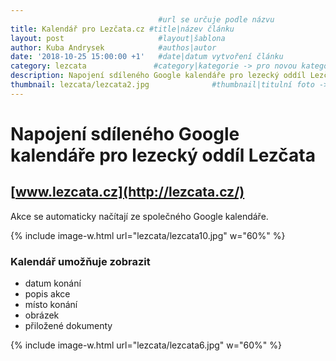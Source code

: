 ```yaml
---
                                 #url se určuje podle názvu
title: Kalendář pro Lezčata.cz #title|název článku   
layout: post                     #layout|šablona
author: Kuba Andrysek            #authos|autor
date: '2018-10-25 15:00:00 +1'   #date|datum vytvoření článku
category: lezcata               #category|kategorie -> pro novou kategorii je potřeba vytvořit stránku v "categories"
description: Napojení sdíleného Google kalendáře pro lezecký oddíl Lezčata             #Header|nadpis
thumbnail: lezcata/lezcata2.jpg              #thumbnail|titulní foto -> cesta "/img/blog/**nazev-clanku/Kolo.png**"
--- 
```


# Napojení sdíleného Google kalendáře pro lezecký oddíl Lezčata
## [www.lezcata.cz](http://lezcata.cz/)

Akce se automaticky načítají ze společného Google kalendáře.

{% include image-w.html
url="lezcata/lezcata10.jpg"
w="60%"
%}

### Kalendář umožňuje zobrazit
- datum konání
- popis akce
- místo konání
- obrázek
- přiložené dokumenty

{% include image-w.html
url="lezcata/lezcata6.jpg"
w="60%"
%}



